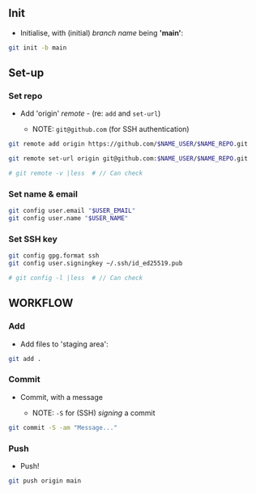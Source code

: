 ## Init

- Initialise, with (initial) *branch name* being  **'main'**:

```sh
git init -b main
```

## Set-up

### Set repo  

- Add 'origin' *remote* - (re: `add` and `set-url`)

    - NOTE: `git@github.com` (for SSH authentication)

```sh
git remote add origin https://github.com/$NAME_USER/$NAME_REPO.git

git remote set-url origin git@github.com:$NAME_USER/$NAME_REPO.git

# git remote -v |less  # // Can check
```

### Set name & email

```sh
git config user.email "$USER_EMAIL"
git config user.name "$USER_NAME"
```

### Set SSH key

```sh
git config gpg.format ssh
git config user.signingkey ~/.ssh/id_ed25519.pub

# git config -l |less  # // Can check
```

## WORKFLOW

### Add

- Add files to 'staging area':

```sh
git add .
```

### Commit

- Commit, with a message

    - NOTE: `-S` for (SSH) *signing* a commit

```sh
git commit -S -am "Message..."
```

### Push

- Push!

```sh
git push origin main
```


